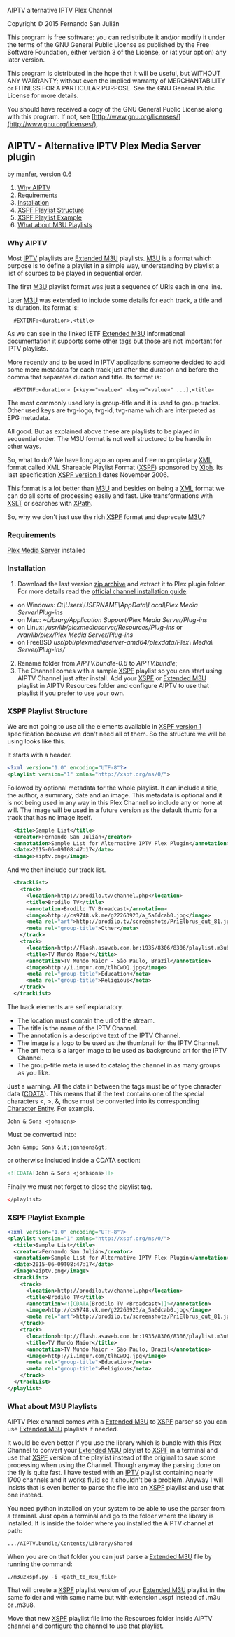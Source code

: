AIPTV alternative IPTV Plex Channel

Copyright © 2015 Fernando San Julián

This program is free software: you can redistribute it and/or modify
it under the terms of the GNU General Public License as published by
the Free Software Foundation, either version 3 of the License, or
(at your option) any later version.

This program is distributed in the hope that it will be useful,
but WITHOUT ANY WARRANTY; without even the implied warranty of
MERCHANTABILITY or FITNESS FOR A PARTICULAR PURPOSE.  See the
GNU General Public License for more details.

You should have received a copy of the GNU General Public License
along with this program.  If not, see [http://www.gnu.org/licenses/](http://www.gnu.org/licenses/).

## AIPTV - Alternative IPTV Plex Media Server plugin ##
by [manfer], version [0.6][Changelog]

1. [Why AIPTV][1]
2. [Requirements][2]
3. [Installation][3]
4. [XSPF Playlist Structure][4]
5. [XSPF Playlist Example][5]
6. [What about M3U Playlists][6]

### Why AIPTV ###
Most [IPTV] playlists are [Extended M3U] playlists. [M3U] is a format which purpose is to define a playlist in a simple way, understanding by playlist a list of sources to be played in sequential order.

The first [M3U] playlist format was just a sequence of URIs each in one line.

Later [M3U] was extended to include some details for each track, a title and its duration. Its format is:

```
  #EXTINF:<duration>,<title>
```

As we can see in the linked IETF [Extended M3U] informational documentation it supports some other tags but those are not important for IPTV playlists.

More recently and to be used in IPTV applications someone decided to add some more metadata for each track just after the duration and before the comma that separates duration and title. Its format is:

```
  #EXTINF:<duration> [<key>="<value>" <key>="<value>" ...],<title>
```

The most commonly used key is group-title and it is used to group tracks. Other used keys are tvg-logo, tvg-id, tvg-name which are interpreted as EPG metadata.

All good. But as explained above these are playlists to be played in sequential order. The M3U format is not well structured to be handle in other ways.

So, what to do? We have long ago an open and free no propietary [XML] format called XML Shareable Playlist Format ([XSPF]) sponsored by [Xiph]. Its last specification [XSPF version 1] dates November 2006.

This format is a lot better than [M3U] and besides on being a [XML] format we can do all sorts of processing easily and fast. Like transformations with [XSLT] or searches with [XPath].

So, why we don't just use the rich [XSPF] format and deprecate [M3U]?

### Requirements ###
[Plex Media Server][GetPlex] installed

### Installation ###
1. Download the last version [zip archive](https://github.com/manfer/AIPTV.bundle/archive/v0.6.zip) and extract it to Plex plugin folder. For more details read the [official channel installation guide](https://support.plex.tv/hc/en-us/articles/201187656-How-do-I-manually-install-a-channel-):
  * on Windows: *C:\Users\USERNAME\AppData\Local\Plex Media Server\Plug-ins*
  * on Mac: *~Library/Application Support/Plex Media Server/Plug-ins*
  * on Linux: */usr/lib/plexmediaserver/Resources/Plug-ins* or */var/lib/plex/Plex Media Server/Plug-ins*
  * on FreeBSD *usr/pbi/plexmediaserver-amd64/plexdata/Plex\ Media\ Server/Plug-ins/*
2. Rename folder from *AIPTV.bundle-0.6* to *AIPTV.bundle*;
3. The Channel comes with a sample [XSPF] playlist so you can start using AIPTV Channel just after install. Add your [XSPF] or [Extended M3U] playlist in AIPTV Resources folder and configure AIPTV to use that playlist if you prefer to use your own.

### XSPF Playlist Structure ###
We are not going to use all the elements available in [XSPF version 1] specification because we don't need all of them. So the structure we will be using looks like this.

It starts with a header.

```xml
<?xml version="1.0" encoding="UTF-8"?>
<playlist version="1" xmlns="http://xspf.org/ns/0/">
```

Followed by optional metadata for the whole playlist. It can include a title, the author, a summary, date and an image. This metadata is optional and it is not being used in any way in this Plex Channel so include any or none at will. The image will be used in a future version as the default thumb for a track that has no image itself.

```xml
  <title>Sample List</title>
  <creator>Fernando San Julián</creator>
  <annotation>Sample List for Alternative IPTV Plex Plugin</annotation>
  <date>2015-06-09T08:47:17</date>
  <image>aiptv.png</image>
```

And we then include our track list.

```xml
  <trackList>
    <track>
      <location>http://brodilo.tv/channel.php</location>
      <title>Brodilo TV</title>
      <annotation>Brodilo TV Broadcast</annotation>
      <image>http://cs9748.vk.me/g22263923/a_5a6dcab0.jpg</image>
      <meta rel="art">http://brodilo.tv/screenshots/PriElbrus_out_81.jpg</meta>
      <meta rel="group-title">Other</meta>
    </track>
    <track>
      <location>http://flash.asaweb.com.br:1935/8306/8306/playlist.m3u8</location>
      <title>TV Mundo Maior</title>
      <annotation>TV Mundo Maior - São Paulo, Brazil</annotation>
      <image>http://i.imgur.com/tlhCwDQ.jpg</image>
      <meta rel="group-title">Education</meta>
      <meta rel="group-title">Religious</meta>
    </track>
  </trackList>
```

The track elements are self explanatory.

  - The location must contain the url of the stream.
  - The title is the name of the IPTV Channel.
  - The annotation is a descriptive text of the IPTV Channel.
  - The image is a logo to be used as the thumbnail for the IPTV Channel.
  - The art meta is a larger image to be used as background art for the IPTV Channel.
  - The group-title meta is used to catalog the channel in as many groups as you like.

Just a warning. All the data in between the tags must be of type character data ([CDATA]). This means that if the text contains one of the special characters <, >, &, those must be converted into its corresponding [Character Entity]. For example.

```
John & Sons <johnsons>
```

Must be converted into:

```
John &amp; Sons &lt;jonhsons&gt;
```

or otherwise included inside a CDATA section:

```xml
<![CDATA[John & Sons <jonhsons>]]>
```

Finally we must not forget to close the playlist tag.

```xml
</playlist>
```

### XSPF Playlist Example ###
```xml
<?xml version="1.0" encoding="UTF-8"?>
<playlist version="1" xmlns="http://xspf.org/ns/0/">
  <title>Sample List</title>
  <creator>Fernando San Julián</creator>
  <annotation>Sample List for Alternative IPTV Plex Plugin</annotation>
  <date>2015-06-09T08:47:17</date>
  <image>aiptv.png</image>
  <trackList>
    <track>
      <location>http://brodilo.tv/channel.php</location>
      <title>Brodilo TV</title>
      <annotation><![CDATA[Brodilo TV <Broadcast>]]></annotation>
      <image>http://cs9748.vk.me/g22263923/a_5a6dcab0.jpg</image>
      <meta rel="art">http://brodilo.tv/screenshots/PriElbrus_out_81.jpg</meta>
    </track>
    <track>
      <location>http://flash.asaweb.com.br:1935/8306/8306/playlist.m3u8</location>
      <title>TV Mundo Maior</title>
      <annotation>TV Mundo Maior - São Paulo, Brazil</annotation>
      <image>http://i.imgur.com/tlhCwDQ.jpg</image>
      <meta rel="group-title">Education</meta>
      <meta rel="group-title">Religious</meta>
    </track>
  </trackList>
</playlist>
```

### What about M3U Playlists ###

AIPTV Plex channel comes with a [Extended M3U] to [XSPF] parser so you can use [Extended M3U] playlists if needed.

It would be even better if you use the library which is bundle with this Plex Channel to convert your [Extended M3U] playlist to [XSPF] in a terminal and use that [XSPF] version of the playlist instead of the original to save some processing when using the Channel. Though anyway the parsing done on the fly is quite fast. I have tested with an [IPTV] playlist containing nearly 1700 channels and it works fluid so it shouldn't be a problem. Anyway I will insists that is even better to parse the file into an [XSPF] playlist and use that one instead.

You need python installed on your system to be able to use the parser from a terminal. Just open a terminal and go to the folder where the library is installed. It is inside the folder where you installed the AIPTV channel at path:

```
.../AIPTV.bundle/Contents/Library/Shared
```

When you are on that folder you can just parse a [Extended M3U] file by running the command:

```
./m3u2xspf.py -i <path_to_m3u_file>
```

That will create a [XSPF] playlist version of your [Extended M3U] playlist in the same folder and with same name but with extension .xspf instead of .m3u or .m3u8.

Move that new [XSPF] playlist file into the Resources folder inside AIPTV channel and configure the channel to use that playlist.

  [1]: #why-aiptv "Why AIPTV"
  [2]: #requirements "Requirements"
  [3]: #installation "Installation"
  [4]: #xspf-playlist-structure "XSPF Playlist Structure"
  [5]: #xspf-playlist-example "XSPF Playlist Example"
  [6]: #what-about-m3u-playlists "What about M3U Playlists"
  [Changelog]: https://github.com/manfer/AIPTV.bundle/blob/master/CHANGELOG.md
  [manfer]: https://github.com/manfer
  [manferplexforums]: https://forums.plex.tv/profile/244463/manfer
  [GetPlex]: https://www.plex.tv/downloads
  [IPTV]: http://en.wikipedia.org/wiki/IPTV
  [M3U]: https://en.wikipedia.org/wiki/M3U
  [Extended M3U]: https://tools.ietf.org/html/draft-pantos-http-live-streaming-07
  [Xiph]: https://www.xiph.org/
  [XSPF]: http://www.xspf.org/
  [XSPF version 1]: http://www.xspf.org/xspf-v1.html
  [XML]: http://www.w3.org/XML/
  [CDATA]: https://en.wikipedia.org/wiki/CDATA
  [Character Entity]: http://dev.w3.org/html5/html-author/charref
  [XSLT]: http://www.w3.org/TR/xslt
  [XPath]: http://www.w3.org/TR/xpath/

